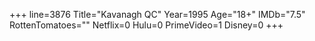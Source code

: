 +++
line=3876
Title="Kavanagh QC"
Year=1995
Age="18+"
IMDb="7.5"
RottenTomatoes=""
Netflix=0
Hulu=0
PrimeVideo=1
Disney=0
+++

